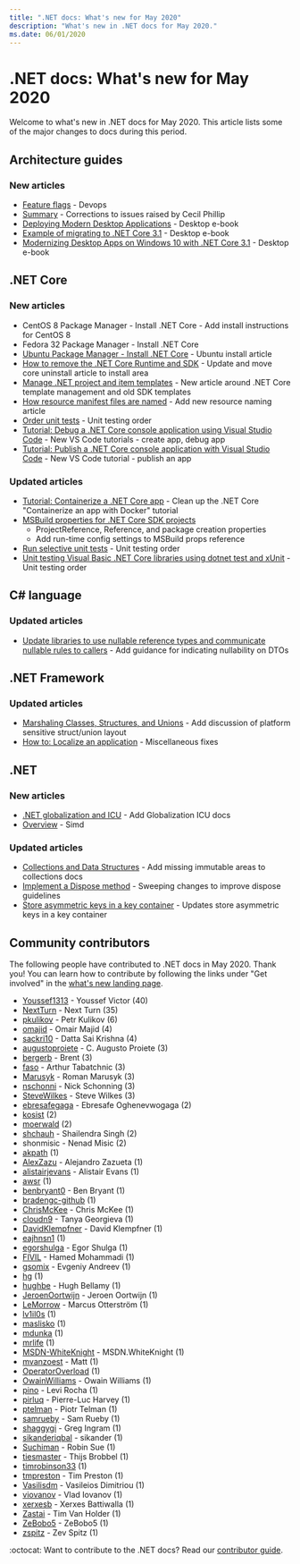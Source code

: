 ```yaml
---
title: ".NET docs: What's new for May 2020"
description: "What's new in .NET docs for May 2020."
ms.date: 06/01/2020
---
```


# .NET docs: What's new for May 2020

Welcome to what's new in .NET docs for May 2020. This article lists some of the major changes to docs during this period.

## Architecture guides

### New articles

- [Feature flags](../architecture/cloud-native/feature-flags.md) - Devops
- [Summary](../architecture/cloud-native/summary.md) - Corrections to issues raised by Cecil Phillip
- [Deploying Modern Desktop Applications](../architecture/modernize-desktop/deploy-modern-applications.md) - Desktop e-book
- [Example of migrating to .NET Core 3.1](../architecture/modernize-desktop/example-migration-core.md) - Desktop e-book
- [Modernizing Desktop Apps on Windows 10 with .NET Core 3.1](../architecture/modernize-desktop/index.md) - Desktop e-book

## .NET Core

### New articles

- CentOS 8 Package Manager - Install .NET Core - Add install instructions for CentOS 8
- Fedora 32 Package Manager - Install .NET Core
- [Ubuntu Package Manager - Install .NET Core](../core/install/linux-ubuntu.md) - Ubuntu install article
- [How to remove the .NET Core Runtime and SDK](../core/install/remove-runtime-sdk-versions.md) - Update and move core uninstall article to install area
- [Manage .NET project and item templates](../core/install/templates.md) - New article around .NET Core template management and old SDK templates
- [How resource manifest files are named](../core/resources/manifest-file-names.md) - Add new resource naming article
- [Order unit tests](../core/testing/order-unit-tests.md) - Unit testing order
- [Tutorial: Debug a .NET Core console application using Visual Studio Code](../core/tutorials/debugging-with-visual-studio-code.md) - New VS Code tutorials - create app, debug app
- [Tutorial: Publish a .NET Core console application with Visual Studio Code](../core/tutorials/publishing-with-visual-studio-code.md) - New VS Code tutorial - publish an app

### Updated articles

- [Tutorial: Containerize a .NET Core app](../core/docker/build-container.md) - Clean up the .NET Core "Containerize an app with Docker" tutorial
- [MSBuild properties for .NET Core SDK projects](../core/project-sdk/msbuild-props.md)
  - ProjectReference, Reference, and package creation properties
  - Add run-time config settings to MSBuild props reference
- [Run selective unit tests](../core/testing/selective-unit-tests.md) - Unit testing order
- [Unit testing Visual Basic .NET Core libraries using dotnet test and xUnit](../core/testing/unit-testing-visual-basic-with-dotnet-test.md) - Unit testing order

## C# language

### Updated articles

- [Update libraries to use nullable reference types and communicate nullable rules to callers](../csharp/nullable-migration-strategies.md) - Add guidance for indicating nullability on DTOs

## .NET Framework

### Updated articles

- [Marshaling Classes, Structures, and Unions](../framework/interop/marshaling-classes-structures-and-unions.md) - Add discussion of platform sensitive struct/union layout
- [How to: Localize an application](../framework/wpf/advanced/how-to-localize-an-application.md) - Miscellaneous fixes

## .NET

### New articles

- [.NET globalization and ICU](../standard/globalization-localization/globalization-icu.md) - Add Globalization ICU docs
- [Overview](../standard/simd.md) - Simd

### Updated articles

- [Collections and Data Structures](../standard/collections/index.md) - Add missing immutable areas to collections docs
- [Implement a Dispose method](../standard/garbage-collection/implementing-dispose.md) - Sweeping changes to improve dispose guidelines
- [Store asymmetric keys in a key container](../standard/security/how-to-store-asymmetric-keys-in-a-key-container.md) - Updates store asymmetric keys in a key container

## Community contributors

The following people have contributed to .NET docs in May 2020. Thank you! You can learn how to contribute by following the links under "Get involved" in the [what's new landing page](index.yml).

- [Youssef1313](https://github.com/Youssef1313) - Youssef Victor (40)
- [NextTurn](https://github.com/NextTurn) - Next Turn (35)
- [pkulikov](https://github.com/pkulikov) - Petr Kulikov (6)
- [omajid](https://github.com/omajid) - Omair Majid (4)
- [sackri10](https://github.com/sackri10) - Datta Sai Krishna (4)
- [augustoproiete](https://github.com/augustoproiete) - C. Augusto Proiete (3)
- [bergerb](https://github.com/bergerb) - Brent (3)
- [faso](https://github.com/faso) - Arthur Tabatchnic (3)
- [Marusyk](https://github.com/Marusyk) - Roman Marusyk (3)
- [nschonni](https://github.com/nschonni) - Nick Schonning (3)
- [SteveWilkes](https://github.com/SteveWilkes) - Steve Wilkes (3)
- [ebresafegaga](https://github.com/ebresafegaga) - Ebresafe Oghenevwogaga (2)
- [kosist](https://github.com/kosist) (2)
- [moerwald](https://github.com/moerwald) (2)
- [shchauh](https://github.com/shchauh) - Shailendra Singh (2)
- shonmisic - Nenad Misic (2)
- [akpath](https://github.com/akpath) (1)
- [AlexZazu](https://github.com/AlexZazu) - Alejandro Zazueta (1)
- [alistairjevans](https://github.com/alistairjevans) - Alistair Evans (1)
- [awsr](https://github.com/awsr) (1)
- [benbryant0](https://github.com/benbryant0) - Ben Bryant (1)
- [bradengc-github](https://github.com/bradengc-github) (1)
- [ChrisMcKee](https://github.com/ChrisMcKee) - Chris McKee (1)
- [cloudn9](https://github.com/cloudn9) - Tanya Georgieva (1)
- [DavidKlempfner](https://github.com/DavidKlempfner) - David Klempfner (1)
- [eajhnsn1](https://github.com/eajhnsn1) (1)
- [egorshulga](https://github.com/egorshulga) - Egor Shulga (1)
- [FIVIL](https://github.com/FIVIL) - Hamed Mohammadi (1)
- [gsomix](https://github.com/gsomix) - Evgeniy Andreev (1)
- [hg](https://github.com/hg) (1)
- [hughbe](https://github.com/hughbe) - Hugh Bellamy (1)
- [JeroenOortwijn](https://github.com/JeroenOortwijn) - Jeroen Oortwijn (1)
- [LeMorrow](https://github.com/LeMorrow) - Marcus Otterström (1)
- [lv1il0s](https://github.com/lv1il0s) (1)
- [maslisko](https://github.com/maslisko) (1)
- [mdunka](https://github.com/mdunka) (1)
- [mrlife](https://github.com/mrlife) (1)
- [MSDN-WhiteKnight](https://github.com/MSDN-WhiteKnight) - MSDN.WhiteKnight (1)
- [mvanzoest](https://github.com/mvanzoest) - Matt (1)
- [OperatorOverload](https://github.com/OperatorOverload) (1)
- [OwainWilliams](https://github.com/OwainWilliams) - Owain Williams (1)
- [pino](https://github.com/pino) - Levi Rocha (1)
- [pirluq](https://github.com/pirluq) - Pierre-Luc Harvey (1)
- [ptelman](https://github.com/ptelman) - Piotr Telman (1)
- [samrueby](https://github.com/samrueby) - Sam Rueby (1)
- [shaggygi](https://github.com/shaggygi) - Greg Ingram (1)
- [sikanderiqbal](https://github.com/sikanderiqbal) - sikander (1)
- [Suchiman](https://github.com/Suchiman) - Robin Sue (1)
- [tiesmaster](https://github.com/tiesmaster) - Thijs Brobbel (1)
- [timrobinson33](https://github.com/timrobinson33) (1)
- [tmpreston](https://github.com/tmpreston) - Tim Preston (1)
- [Vasilisdm](https://github.com/Vasilisdm) - Vasileios Dimitriou (1)
- [viovanov](https://github.com/viovanov) - Vlad Iovanov (1)
- [xerxesb](https://github.com/xerxesb) - Xerxes Battiwalla (1)
- [Zastai](https://github.com/Zastai) - Tim Van Holder (1)
- [ZeBobo5](https://github.com/ZeBobo5) - ZeBobo5 (1)
- [zspitz](https://github.com/zspitz) - Zev Spitz (1)

:octocat: Want to contribute to the .NET docs? Read our [contributor guide](https://docs.microsoft.com/contribute/dotnet/dotnet-contribute).
